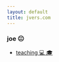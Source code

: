 ```yaml
---
layout: default
title: jvers.com
---
```


### joe 😐

* [teaching 💻 🎓](https://cs.nyu.edu/~jversoza/)
